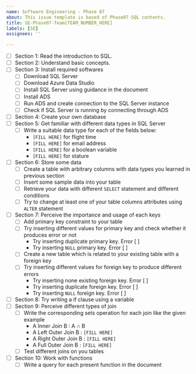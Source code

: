 ```yaml
---
name: Software Engineering - Phase 07
about: This issue template is based of Phase07-SQL contents.
title: SE-Phase07-Team[TEAM_NUMBER_HERE]
labels: [SE]
assignees: ''

---
```



- [ ] Section 1: Read the introduction to SQL.
- [ ] Section 2: Understand basic concepts.
- [ ] Section 3: Install required softwares
    - [ ] Download SQL Server
    - [ ] Download Azure Data Studio
    - [ ] Install SQL Server using guidance in the document
    - [ ] Install ADS
    - [ ] Run ADS and create connection to the SQL Server instance
    - [ ] Check if SQL Server is running by connecting through ADS
- [ ] Section 4: Create your own database
- [ ] Section 5: Get familiar with different data types in SQL Server
    - [ ] Write a suitable data type for each of the fields below:
        - `[FILL HERE]` for flight time
        - `[FILL HERE]` for email address
        - `[FILL HERE]` for a boolean variable
        - `[FILL HERE]` for stature 
- [ ] Section 6: Store some data
    - [ ] Create a table with arbitrary columns with data types you learned in previous section
    - [ ] Insert some sample data into your table
    - [ ] Retrieve your data with different `SELECT` statement and different conditions
    - [ ] Try to change at least one of your table columns attributes using `ALTER` statement
- [ ] Section 7: Perceive the importance and usage of each keys
    - [ ] Add primary key constraint to your table
    - [ ] Try inserting different values for primary key and check whether it produces error or not
        - Try inserting duplicate primary key. Error [ ]
        - Try inserting `NULL` primary key. Error [ ]
    - [ ] Create a new table which is related to your existing table with a foreign key
    - [ ] Try inserting different values for foreign key to produce different errors
        - Try inserting none existing foreign key. Error [ ]
        - Try inserting duplicate foreign key. Error [ ]
        - Try inserting `NULL` foreign key. Error [ ]
- [ ] Section 8: Try writing a if clause using a variable
- [ ] Section 9: Perceive different types of join
    - [ ] Write the corresponding sets operation for each join like the given example
        - A Inner Join B : A ∩ B
        - A Left Outer Join B : `[FILL HERE]`
        - A Right Outer Join B : `[FILL HERE]`
        - A Full Outer Join B : `[FILL HERE]`
    - [ ] Test different joins on you tables
- [ ] Section 10: Work with functions
    - [ ] Write a query for each present function in the document
